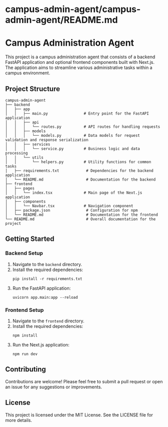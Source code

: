 # campus-admin-agent/campus-admin-agent/README.md

# Campus Administration Agent

This project is a campus administration agent that consists of a backend FastAPI application and optional frontend components built with Next.js. The application aims to streamline various administrative tasks within a campus environment.

## Project Structure

```
campus-admin-agent
├── backend
│   ├── app
│   │   ├── main.py                # Entry point for the FastAPI application
│   │   ├── api
│   │   │   └── routes.py          # API routes for handling requests
│   │   ├── models
│   │   │   └── models.py          # Data models for request validation and response serialization
│   │   ├── services
│   │   │   └── service.py         # Business logic and data processing
│   │   └── utils
│   │       └── helpers.py         # Utility functions for common tasks
│   ├── requirements.txt            # Dependencies for the backend application
│   └── README.md                   # Documentation for the backend
├── frontend
│   ├── pages
│   │   └── index.tsx              # Main page of the Next.js application
│   ├── components
│   │   └── Navbar.tsx             # Navigation component
│   ├── package.json                # Configuration for npm
│   └── README.md                   # Documentation for the frontend
└── README.md                       # Overall documentation for the project
```

## Getting Started

### Backend Setup

1. Navigate to the `backend` directory.
2. Install the required dependencies:
   ```
   pip install -r requirements.txt
   ```
3. Run the FastAPI application:
   ```
   uvicorn app.main:app --reload
   ```

### Frontend Setup

1. Navigate to the `frontend` directory.
2. Install the required dependencies:
   ```
   npm install
   ```
3. Run the Next.js application:
   ```
   npm run dev
   ```

## Contributing

Contributions are welcome! Please feel free to submit a pull request or open an issue for any suggestions or improvements.

## License

This project is licensed under the MIT License. See the LICENSE file for more details.